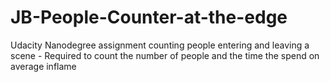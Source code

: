 # JB-People-Counter-at-the-edge
Udacity Nanodegree assignment counting people entering and leaving a scene - Required to count the number of people and the time the spend on average inflame  
